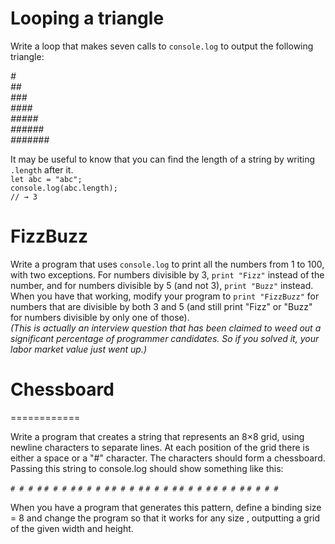 # Looping a triangle

Write a loop that makes seven calls to `console.log` to output the following
triangle:  

*#*  
*##*  
*###*  
*####*  
*#####*  
*######*  
*#######*  

It may be useful to know that you can find the length of a string by writing
`.length` after it.  
`let abc = "abc";`  
`console.log(abc.length);`  
`// → 3`  

# FizzBuzz

Write a program that uses `console.log` to print all the numbers from 1 to 100,
with two exceptions. For numbers divisible by 3, `print "Fizz"` instead of the
number, and for numbers divisible by 5 (and not 3), `print "Buzz"` instead.
When you have that working, modify your program to `print "FizzBuzz"` for
numbers that are divisible by both 3 and 5 (and still print "Fizz" or "Buzz"
for numbers divisible by only one of those).  
*(This is actually an interview question that has been claimed to weed out
a significant percentage of programmer candidates. So if you solved it, your
labor market value just went up.)*  

# Chessboard
============

Write a program that creates a string that represents an 8×8 grid, using newline
characters to separate lines. At each position of the grid there is either a space
or a "#" character. The characters should form a chessboard.  
Passing this string to console.log should show something like this:  

`# # # #`
`# # # #`
`# # # #`
`# # # #`
`# # # #`
`# # # #`
`# # # #`
`# # # #`  

When you have a program that generates this pattern, define a binding size
= 8 and change the program so that it works for any size , outputting a grid
of the given width and height.